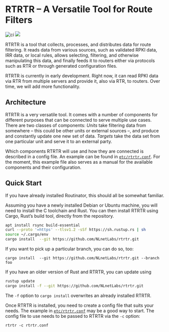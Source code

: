 # RTRTR – A Versatile Tool for Route Filters

![ci](https://github.com/NLnetLabs/rtrtr/workflows/ci/badge.svg)
[![](https://img.shields.io/crates/v/rtrtr.svg?color=brightgreen)](https://crates.io/crates/rtrtr)

RTRTR is a tool that collects, processes, and distributes data for route
filtering. It reads data from various sources, such as validated RPKI
data, IRR data, or local rules, allows selecting, filtering, and otherwise
manipulating this data, and finally feeds it to routers either via
protocols such as RTR or through generated configuration files.

RTRTR is currently in early development. Right now, it can read RPKI data
via RTR from multiple servers and provide it, also via RTR, to routers.
Over time, we will add more functionality.


## Architecture

RTRTR is a very versatile tool. It comes with a number of components for
different purposes that can be connected to serve multiple use cases.
There are two classes of components: _Units_ take filtering data from
somewhere – this could be other units or external sources –, and produce and
constantly update one new set of data. _Targets_ take the data set from
one particular unit and serve it to an external party.

Which components RTRTR will use and how they are connected is described in
a config file. An example can be found in [`etc/rtrtr.conf`]. For the
moment, this example file also serves as a manual for the available
components and their configuration.


## Quick Start

If you have already installed Routinator, this should all be somewhat
familiar.

Assuming you have a newly installed Debian or Ubuntu machine, you will need
to install the C toolchain and Rust. You can then install RTRTR using
Cargo, Rust’s build tool, directly from the repository.

```bash
apt install rsync build-essential
curl --proto '=https' --tlsv1.2 -sSf https://sh.rustup.rs | sh
source ~/.cargo/env
cargo install  --git https://github.com/NLnetLabs/rtrtr.git
```

If you want to pick up a particular branch, you can do so, too:

```
cargo install  --git https://github.com/NLnetLabs/rtrtr.git --branch foo
```

If you have an older version of Rust and RTRTR, you can update using

```bash
rustup update
cargo install -f --git https://github.com/NLnetLabs/rtrtr.git
```

The `-f` option to `cargo install` overwrites an already installed RTRTR.

Once RTRTR is installed, you need to create a config file that suits your
needs. The example in [`etc/rtrtr.conf`] may be a good way to start. The
config file to use needs to be passed to RTRTR via the `-c` option:

```
rtrtr -c rtrtr.conf
```

[`etc/rtrtr.conf`]: https://github.com/NLnetLabs/rtrtr/blob/main/etc/rtrtr.conf
